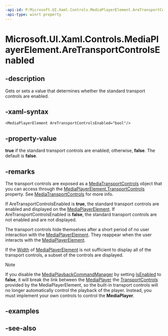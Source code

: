 ```yaml
---
-api-id: P:Microsoft.UI.Xaml.Controls.MediaPlayerElement.AreTransportControlsEnabled
-api-type: winrt property
---
```


<!-- Property syntax
public bool AreTransportControlsEnabled { get;  set; }
-->

# Microsoft.UI.Xaml.Controls.MediaPlayerElement.AreTransportControlsEnabled

## -description
Gets or sets a value that determines whether the standard transport controls are enabled.

## -xaml-syntax
```xaml
<MediaPlayerElement AreTransportControlsEnabled="bool"/>
```


## -property-value
**true** if the standard transport controls are enabled; otherwise, **false**. The default is **false**.

## -remarks
The transport controls are exposed as a [MediaTransportControls](mediatransportcontrols.md) object that you can access through the [MediaPlayerElement.TransportControls](mediaplayerelement_transportcontrols.md) property. See [MediaTransportControls](mediatransportcontrols.md) for more info.

If AreTransportControlsEnabled is **true**, the standard transport controls are enabled and displayed on the [MediaPlayerElement](mediaplayerelement.md). If AreTransportControlsEnabled is **false**, the standard transport controls are not enabled and are not displayed.

The transport controls hide themselves after a short period of no user interaction with the [MediaPlayerElement](mediaplayerelement.md). They reappear when the user interacts with the [MediaPlayerElement](mediaplayerelement.md).

If the [Width](../microsoft.ui.xaml/frameworkelement_width.md) of [MediaPlayerElement](mediaplayerelement.md) is not sufficient to display all of the transport controls, a subset of the controls are displayed.

> [!NOTE]
> If you disable the [MediaPlaybackCommandManager](/uwp/api/windows.media.playback.mediaplaybackcommandmanager) by setting [IsEnabled](/uwp/api/windows.media.playback.mediaplaybackcommandmanager.isenabled) to **false**, it will break the link between the [MediaPlayer](/uwp/api/windows.media.playback.mediaplayer) the [TransportControls](mediaplayerelement_transportcontrols.md) provided by the MediaPlayerElement, so the built-in transport controls will no longer automatically control the playback of the player. Instead, you must implement your own controls to control the **MediaPlayer**.

## -examples

## -see-also
